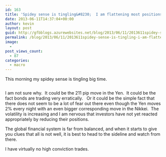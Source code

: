 ```yaml
---
id: 163
title: 'Spidey sense is tingling&#8230;  I am flattening most positions'
date: 2013-06-11T14:37:04+00:00
author: kevin
layout: post
guid: http://gfbblogs.azurewebsites.net/blog/2013/06/11/2013611spidey-sense-is-tingling-i-am-flattening-most-positions/
permalink: /blog/2013/06/11/2013611spidey-sense-is-tingling-i-am-flattening-most-positions/
image:
  - 
post_views_count:
  - 87
categories:
  - macro
---
```

This morning my spidey sense is tingling big time.

<img class="aligncenter" alt="" src="http://themacrotourist.com/blogs/spiderman%20Jun%2011%2013.png" />

I am not sure why.  It could be the 211 pip move in the Yen.  It could be the fact bonds are trading very erratically.   Or it could be the simple fact that there does not seem to be a lot of fear out there even though the Yen moves 2% every night with an even bigger corresponding move in the Nikkei.  The volatility is increasing and I am nervous that investors have not yet reacted appropriately by reducing their positions.

The global financial system is far from balanced, and when it starts to give you clues that all is not well, it is best to head to the sideline and watch from there.

I have virtually no high conviction trades.

&nbsp;